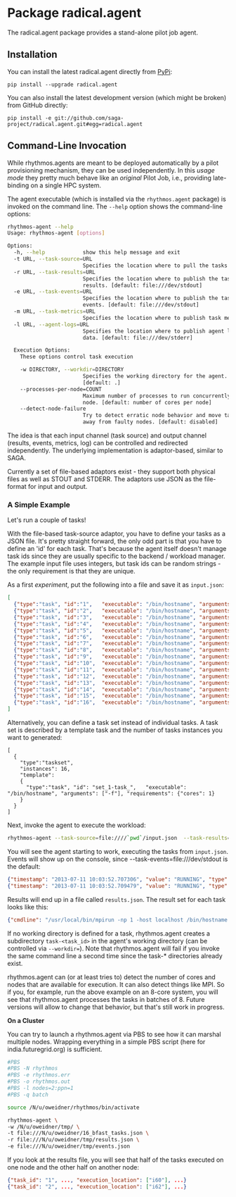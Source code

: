 Package radical.agent
=====================

The radical.agent package provides a stand-alone pilot job agent.


Installation
------------

You can install the latest radical.agent directly from [PyPi](https://pypi.python.org/pypi/radical.agent/):

    pip install --upgrade radical.agent

You can also install the latest development version (which might be broken)
from GitHub directly:

    pip install -e git://github.com/saga-project/radical.agent.git#egg=radical.agent

Command-Line Invocation
-----------------------

While rhythmos.agents are meant to be deployed automatically by a pilot provisioning mechanism, they can be used independently. In this _usage mode_ they pretty much behave like an _original_ Pilot Job, i.e., providing late-binding on a single HPC system. 

The agent executable (which is installed via the `rhythmos.agent` package) is invoked on the command line. The `--help` option shows the command-line options:

```bash
rhythmos-agent --help
Usage: rhythmos-agent [options]

Options:
  -h, --help            show this help message and exit
  -t URL, --task-source=URL
                        Specifies the location where to pull the tasks from.
  -r URL, --task-results=URL
                        Specifies the location where to publish the task
                        results. [default: file:///dev/stdout]
  -e URL, --task-events=URL
                        Specifies the location where to publish the task
                        events. [default: file:///dev/stdout]
  -m URL, --task-metrics=URL
                        Specifies the location where to publish task metrics.
  -l URL, --agent-logs=URL
                        Specifies the location where to publish agent log
                        data. [default: file:///dev/stderr]

  Execution Options:
    These options control task execution

    -w DIRECTORY, --workdir=DIRECTORY
                        Specifies the working directory for the agent.
                        [default: .]
    --processes-per-node=COUNT
                        Maximum number of processes to run concurrently on a
                        node. [default: number of cores per node]
    --detect-node-failure
                        Try to detect erratic node behavior and move tasks
                        away from faulty nodes. [default: disabled]
```

The idea is that each input channel (task source) and output channel (results, events, metrics, log) can be controlled and redirected independently. The underlying implementation is adaptor-based, similar to SAGA. 

Currently a set of file-based adaptors exist - they support both physical files as well as STOUT and STDERR. The adaptors use JSON as the file-format for input and output.

### A Simple Example

Let's run a couple of tasks! 

With the file-based task-source adaptor, you have to define your tasks as a JSON file. It's pretty straight forward, the only odd part is that you have to define an 'id' for each task. That's because the agent itself doesn't manage task ids since they are usually specific to the backend / workload manager. The example input file uses integers, but task ids can be random strings - the only requirement is that they are unique.

As a first _experiment_, put the following into a file and save it as `input.json`:

```json
[
  {"type":"task", "id":"1",   "executable": "/bin/hostname", "arguments": ["-f"], "requirements": {"cores": 1}},
  {"type":"task", "id":"2",   "executable": "/bin/hostname", "arguments": ["-f"], "requirements": {"cores": 1}},
  {"type":"task", "id":"3",   "executable": "/bin/hostname", "arguments": ["-f"], "requirements": {"cores": 1}},
  {"type":"task", "id":"4",   "executable": "/bin/hostname", "arguments": ["-f"], "requirements": {"cores": 1}},
  {"type":"task", "id":"5",   "executable": "/bin/hostname", "arguments": ["-f"], "requirements": {"cores": 1}},
  {"type":"task", "id":"6",   "executable": "/bin/hostname", "arguments": ["-f"], "requirements": {"cores": 1}},
  {"type":"task", "id":"7",   "executable": "/bin/hostname", "arguments": ["-f"], "requirements": {"cores": 1}},
  {"type":"task", "id":"8",   "executable": "/bin/hostname", "arguments": ["-f"], "requirements": {"cores": 1}},
  {"type":"task", "id":"9",   "executable": "/bin/hostname", "arguments": ["-f"], "requirements": {"cores": 1}},
  {"type":"task", "id":"10",  "executable": "/bin/hostname", "arguments": ["-f"], "requirements": {"cores": 1}},
  {"type":"task", "id":"11",  "executable": "/bin/hostname", "arguments": ["-f"], "requirements": {"cores": 1}},
  {"type":"task", "id":"12",  "executable": "/bin/hostname", "arguments": ["-f"], "requirements": {"cores": 1}},
  {"type":"task", "id":"13",  "executable": "/bin/hostname", "arguments": ["-f"], "requirements": {"cores": 1}},
  {"type":"task", "id":"14",  "executable": "/bin/hostname", "arguments": ["-f"], "requirements": {"cores": 1}},
  {"type":"task", "id":"15",  "executable": "/bin/hostname", "arguments": ["-f"], "requirements": {"cores": 1}},
  {"type":"task", "id":"16",  "executable": "/bin/hostname", "arguments": ["-f"], "requirements": {"cores": 1}}
]
```

Alternatively, you can define a task set instead of individual tasks. A task set is described by a template task and the number of tasks instances you want to generated:

```
[
  {
    "type":"taskset", 
    "instances": 16, 
    "template": 
    {
      "type":"task", "id": "set_1-task_",   "executable": "/bin/hostname", "arguments": ["-f"], "requirements": {"cores": 1}
    }
  }
]
```

Next, invoke the agent to execute the workload:

```bash
rhythmos-agent --task-source=file:////`pwd`/input.json  --task-results=file:////`pwd`/results.json
```

You will see the agent starting to work, executing the tasks from `input.json`. Events will show up on the console, since --task-events=file:///dev/stdout is the default:

```json
{"timestamp": "2013-07-11 10:03:52.707306", "value": "RUNNING", "type": "event", "event": "STATECHANGE", "task_id": "1"}
{"timestamp": "2013-07-11 10:03:52.709479", "value": "RUNNING", "type": "event", "event": "STATECHANGE", "task_id": "2"}
```

Results will end up in a file called `results.json`. The result set for each task looks like this:

```json
{"cmdline": "/usr/local/bin/mpirun -np 1 -host localhost /bin/hostname  -f ", "working_directory": "/Users/oweidner/Projects/RHYTHMOS/rhythmos.agent/task-16", "stderr": "/Users/oweidner/Projects/RHYTHMOS/rhythmos.agent/task-16/STDERR", "task_id": "16", "stdout": "/Users/oweidner/Projects/RHYTHMOS/rhythmos.agent/task-16/STDOUT", "execution_location": ["localhost"], "start_time": "2013-07-11 10:03:54.763593", "type": "result", "exit_code": 0, "stop_time": "2013-07-11 10:03:55.768100"}
```

If no working directory is defined for a task, rhythmos.agent creates a subdirectory `task-<task_id>` in the agent's working directory (can be controlled via `--workdir=`). Note that rhythmos.agent will fail if you invoke the same command line a second time since the task-* directories already exist.

rhythmos.agent can (or at least tries to) detect the number of cores and nodes that are available for execution. It can also detect things like MPI. So if you, for example, run the above example on an 8-core system, you will see that rhythmos.agent processes the tasks in batches of 8. Future versions will allow to change that behavior, but that's still work in progress.

**On a Cluster**

You can try to launch a rhythmos.agent via PBS to see how it can marshal multiple nodes. Wrapping everything in a simple PBS script (here for india.futuregrid.org) is sufficient.

```bash
#PBS
#PBS -N rhythmos
#PBS -e rhythmos.err 
#PBS -o rhythmos.out 
#PBS -l nodes=2:ppn=1 
#PBS -q batch

source /N/u/oweidner/rhythmos/bin/activate

rhythmos-agent \
-w /N/u/oweidner/tmp/ \
-t file:///N/u/oweidner/16_bfast_tasks.json \
-r file:///N/u/oweidner/tmp/results.json \
-e file:///N/u/oweidner/tmp/events.json
```

If you look at the results file, you will see that half of the tasks executed on one node and the other half on another node: 

```json
{"task_id": "1", ..., "execution_location": ["i60"], ...}
{"task_id": "2", ..., "execution_location": ["i62"], ...}
```